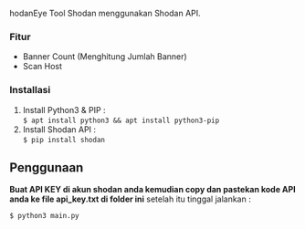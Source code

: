 hodanEye
Tool Shodan menggunakan Shodan API.

### Fitur
- Banner Count (Menghitung Jumlah Banner)
- Scan Host 

### Installasi
1. Install Python3 & PIP : <br>
`$ apt install python3 && apt install python3-pip`
2. Install Shodan API : <br>
`$ pip install shodan`


## Penggunaan
**Buat API KEY di akun shodan anda kemudian copy
dan pastekan kode API anda ke file api_key.txt di folder ini**
setelah itu tinggal jalankan :

`$ python3 main.py`
